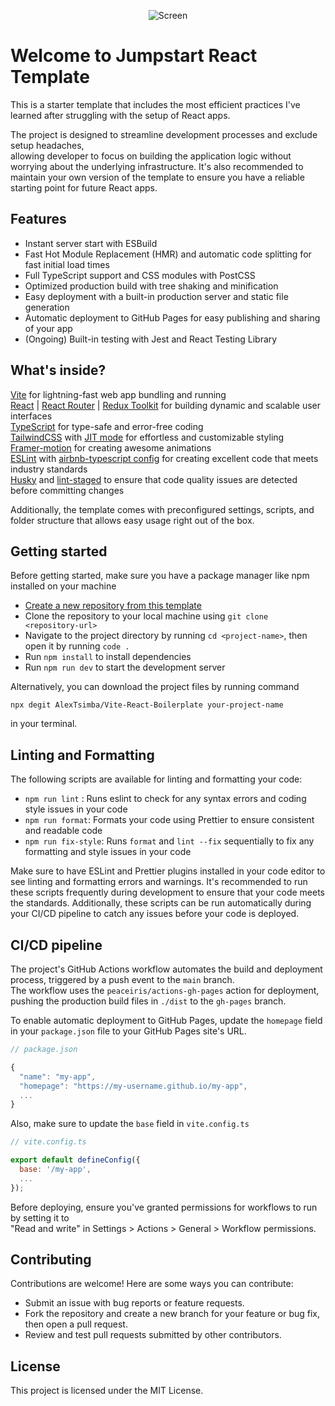 <p align="center">
  <img src="https://user-images.githubusercontent.com/47917765/227205614-44a1cd68-f504-487f-9755-86648b3ee761.gif" alt="Screen" />
</p>


# Welcome to Jumpstart React Template

This is a starter template that includes the most efficient practices I've learned after struggling with the setup of React apps.

The project is designed to streamline development processes and exclude setup headaches,  
allowing developer to focus on building the application logic without worrying about the underlying infrastructure.
It's also recommended to maintain your own version of the template to ensure you have a reliable starting point for future React apps.

## Features

- Instant server start with ESBuild
- Fast Hot Module Replacement (HMR) and automatic code splitting for fast initial load times
- Full TypeScript support and CSS modules with PostCSS
- Optimized production build with tree shaking and minification
- Easy deployment with a built-in production server and static file generation
- Automatic deployment to GitHub Pages for easy publishing and sharing of your app
- (Ongoing) Built-in testing with Jest and React Testing Library


## What's inside?

[Vite](https://vitejs.dev/) for lightning-fast web app bundling and running  
[React](https://reactjs.org/) | [React Router](https://reactrouter.com/) | [Redux Toolkit](https://redux-toolkit.js.org/) for building dynamic and scalable user interfaces  
[TypeScript](https://www.typescriptlang.org/) for type-safe and error-free coding  
[TailwindCSS](https://tailwindcss.com/) with [JIT mode](https://v2.tailwindcss.com/docs/just-in-time-mode) for effortless and customizable styling  
[Framer-motion](https://www.framer.com/motion/) for creating awesome animations  
[ESLint](https://eslint.org/) with [airbnb-typescript config](https://www.npmjs.com/package/eslint-config-airbnb-typescript) for creating excellent code that meets industry standards  
[Husky](https://typicode.github.io/husky/#/) and [lint-staged](https://github.com/okonet/lint-staged) to ensure that code quality issues are detected before committing changes

Additionally, the template comes with preconfigured settings, scripts, and folder structure that allows easy usage right out of the box.

## Getting started

Before getting started, make sure you have a package manager like npm installed on your machine

- [Create a new repository from this template](https://github.com/AlexTsimba/React-ts-tailwind-boilerplate/generate)
- Clone the repository to your local machine using `git clone <repository-url>`
- Navigate to the project directory by running `cd <project-name>`, then open it by running `code .`
- Run `npm install` to install dependencies
- Run `npm run dev` to start the development server

Alternatively, you can download the project files by running command
```
npx degit AlexTsimba/Vite-React-Boilerplate your-project-name
```  
in your terminal.

## Linting and Formatting

The following scripts are available for linting and formatting your code:

- `npm run lint` : Runs eslint to check for any syntax errors and coding style issues in your code
- `npm run format`: Formats your code using Prettier to ensure consistent and readable code
- `npm run fix-style`: Runs `format` and `lint --fix` sequentially to fix any formatting and style issues in your code

Make sure to have ESLint and Prettier plugins installed in your code editor to see linting and formatting errors and warnings.
It's recommended to run these scripts frequently during development to ensure that your code meets the standards.
Additionally, these scripts can be run automatically during your CI/CD pipeline to catch any issues before your code is deployed.


## CI/CD pipeline

The project's GitHub Actions workflow automates the build and deployment process, triggered by a push event to the `main` branch.  
The workflow uses the `peaceiris/actions-gh-pages` action for deployment,  
pushing the production build files in `./dist` to the `gh-pages` branch.

To enable automatic deployment to GitHub Pages, update the `homepage` field in your `package.json` file to your GitHub Pages site's URL. 

``` js
// package.json

{
  "name": "my-app",
  "homepage": "https://my-username.github.io/my-app",
  ...
}
```

Also, make sure to update the `base` field in `vite.config.ts`

``` js
// vite.config.ts

export default defineConfig({
  base: '/my-app',
  ...
});
```

Before deploying, ensure you've granted permissions for workflows to run by setting it to  
"Read and write" in Settings > Actions > General > Workflow permissions.

## Contributing

Contributions are welcome! Here are some ways you can contribute:

- Submit an issue with bug reports or feature requests.
- Fork the repository and create a new branch for your feature or bug fix, then open a pull request.
- Review and test pull requests submitted by other contributors.

## License

This project is licensed under the MIT License.
